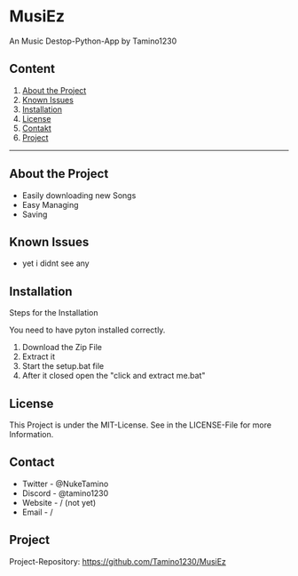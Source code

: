# MusiEz
An Music Destop-Python-App by Tamino1230

## Content

1. [About the Project](#about-the-project)
2. [Known Issues](#known-issues)
3. [Installation](#installation)
4. [License](#license)
5. [Contakt](#contakt)
6. [Project](#project)

---

## About the Project

- Easily downloading new Songs
- Easy Managing
- Saving

## Known Issues
- yet i didnt see any

## Installation

Steps for the Installation

You need to have pyton installed correctly.
1. Download the Zip File
2. Extract it
3. Start the setup.bat file
4. After it closed open the "click and extract me.bat"

## License
This Project is under the MIT-License. See in the LICENSE-File for more Information.

## Contact
+ Twitter - @NukeTamino
+ Discord - @tamino1230
+ Website - / (not yet)
+ Email - /

## Project
Project-Repository: https://github.com/Tamino1230/MusiEz
